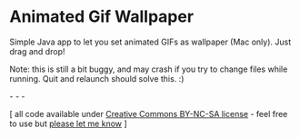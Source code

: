 Animated Gif Wallpaper
====================

Simple Java app to let you set animated GIFs as wallpaper (Mac only). Just drag and drop!

Note: this is still a bit buggy, and may crash if you try to change files while running. Quit and relaunch should solve this. :)

\- \- \-

\[ all code available under [Creative Commons BY-NC-SA license](http://creativecommons.org/licenses/by-nc-sa/3.0/) - feel free to use but [please let me know](http://www.jeffreythompson.org) \]
